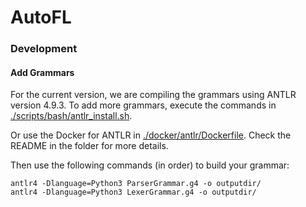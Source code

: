 # AutoFL

### Development

#### Add Grammars 

For the current version, we are compiling the grammars using ANTLR version 4.9.3. To add more grammars, execute the 
commands in [./scripts/bash/antlr_install.sh](./scripts/bash/antlr_install.sh).

Or use the Docker for ANTLR in  [./docker/antlr/Dockerfile](./docker/antlr/Dockerfile). Check the README in the folder
for more details.

Then use the following commands (in order) to build your grammar:

```shell
antlr4 -Dlanguage=Python3 ParserGrammar.g4 -o outputdir/
antlr4 -Dlanguage=Python3 LexerGrammar.g4 -o outputdir/
```
